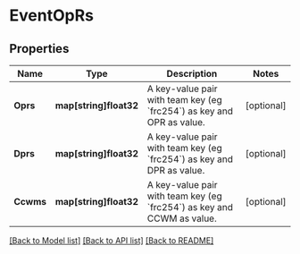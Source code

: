 # EventOpRs

## Properties
Name | Type | Description | Notes
------------ | ------------- | ------------- | -------------
**Oprs** | **map[string]float32** | A key-value pair with team key (eg &#x60;frc254&#x60;) as key and OPR as value. | [optional] 
**Dprs** | **map[string]float32** | A key-value pair with team key (eg &#x60;frc254&#x60;) as key and DPR as value. | [optional] 
**Ccwms** | **map[string]float32** | A key-value pair with team key (eg &#x60;frc254&#x60;) as key and CCWM as value. | [optional] 

[[Back to Model list]](../README.md#documentation-for-models) [[Back to API list]](../README.md#documentation-for-api-endpoints) [[Back to README]](../README.md)


